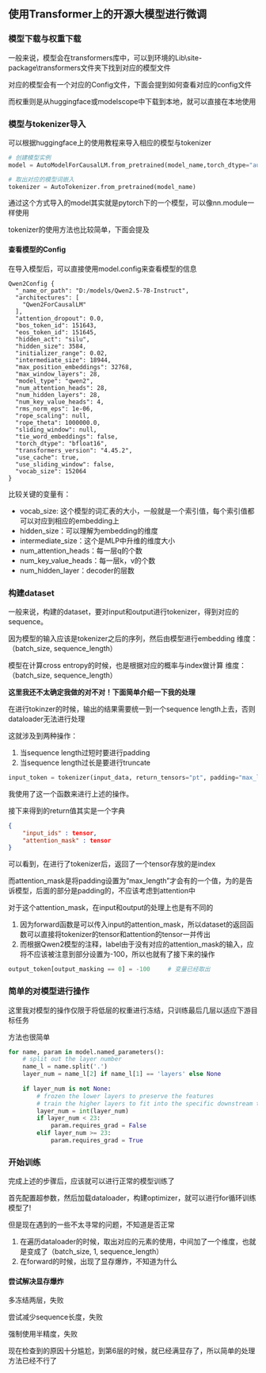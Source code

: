## 使用Transformer上的开源大模型进行微调

### 模型下载与权重下载

一般来说，模型会在transformers库中，可以到环境的Lib\site-package\transformers文件夹下找到对应的模型文件

对应的模型会有一个对应的Config文件，下面会提到如何查看对应的config文件

而权重则是从huggingface或modelscope中下载到本地，就可以直接在本地使用

### 模型与tokenizer导入

可以根据huggingface上的使用教程来导入相应的模型与tokenizer

```python
# 创建模型实例
model = AutoModelForCausalLM.from_pretrained(model_name,torch_dtype="auto",device_map="auto")

# 取出对应的模型词嵌入
tokenizer = AutoTokenizer.from_pretrained(model_name)
```

通过这个方式导入的model其实就是pytorch下的一个模型，可以像nn.module一样使用

tokenizer的使用方法也比较简单，下面会提及

#### 查看模型的Config

在导入模型后，可以直接使用model.config来查看模型的信息

```
Qwen2Config {
  "_name_or_path": "D:/models/Qwen2.5-7B-Instruct",
  "architectures": [
    "Qwen2ForCausalLM"
  ],
  "attention_dropout": 0.0,
  "bos_token_id": 151643,
  "eos_token_id": 151645,
  "hidden_act": "silu",
  "hidden_size": 3584,
  "initializer_range": 0.02,
  "intermediate_size": 18944,
  "max_position_embeddings": 32768,
  "max_window_layers": 28,
  "model_type": "qwen2",
  "num_attention_heads": 28,
  "num_hidden_layers": 28,
  "num_key_value_heads": 4,
  "rms_norm_eps": 1e-06,
  "rope_scaling": null,
  "rope_theta": 1000000.0,
  "sliding_window": null,
  "tie_word_embeddings": false,
  "torch_dtype": "bfloat16",
  "transformers_version": "4.45.2",
  "use_cache": true,
  "use_sliding_window": false,
  "vocab_size": 152064
}
```

比较关键的变量有：

- vocab_size: 这个模型的词汇表的大小，一般就是一个索引值，每个索引值都可以对应到相应的embedding上
- hidden_size：可以理解为embedding的维度
- intermediate_size：这个是MLP中升维的维度大小
- num_attention_heads：每一层q的个数
- num_key_value_heads：每一层k，v的个数
- num_hidden_layer：decoder的层数

### 构建dataset

一般来说，构建的dataset，要对input和output进行tokenizer，得到对应的sequence。

因为模型的输入应该是tokenizer之后的序列，然后由模型进行embedding        维度：（batch_size, sequence_length）

模型在计算cross entropy的时候，也是根据对应的概率与index做计算               维度：（batch_size, sequence_length）

**这里我还不太确定我做的对不对！下面简单介绍一下我的处理**

在进行tokinzer的时候，输出的结果需要统一到一个sequence length上去，否则dataloader无法进行处理

这就涉及到两种操作：

1. 当sequence length过短时要进行padding
2. 当sequence length过长是要进行truncate

```python
input_token = tokenizer(input_data, return_tensors="pt", padding="max_length", truncation=True, max_length=sequence_length)
```

我使用了这一个函数来进行上述的操作。

接下来得到的return值其实是一个字典

```json
{
    "input_ids" : tensor,
    "attention_mask" : tensor
}
```

可以看到，在进行了tokenizer后，返回了一个tensor存放的是index

而attention_mask是将padding设置为“max_length”才会有的一个值，为的是告诉模型，后面的部分是padding的，不应该考虑到attention中

对于这个attention_mask，在input和output的处理上也是有不同的

1. 因为forward函数是可以传入input的attention_mask，所以dataset的返回函数可以直接将tokenizer的tensor和attention的tensor一并传出
2. 而根据Qwen2模型的注释，label由于没有对应的attention_mask的输入，应将不应该被注意到部分设置为-100，所以也就有了接下来的操作

```python
output_token[output_masking == 0] = -100     # 变量已经取出
```

### 简单的对模型进行操作

这里我对模型的操作仅限于将低层的权重进行冻结，只训练最后几层以适应下游目标任务

方法也很简单

```python
for name, param in model.named_parameters():
    # split out the layer number
    name_l = name.split('.')
    layer_num = name_l[2] if name_l[1] == 'layers' else None
    
    if layer_num is not None:
        # frozen the lower layers to preserve the features
        # train the higher layers to fit into the specific downstream task
        layer_num = int(layer_num)
        if layer_num < 23:
            param.requires_grad = False
        elif layer_num >= 23:
            param.requires_grad = True
```

### 开始训练

完成上述的步骤后，应该就可以进行正常的模型训练了

首先配置超参数，然后加载dataloader，构建optimizer，就可以进行for循环训练模型了!

但是现在遇到的一些不太寻常的问题，不知道是否正常

1. 在遍历dataloader的时候，取出对应的元素的使用，中间加了一个维度，也就是变成了（batch_size, 1, sequence_length）
2. 在forward的时候，出现了显存爆炸，不知道为什么

#### 尝试解决显存爆炸

多冻结两层，失败

尝试减少sequence长度，失败

强制使用半精度，失败

现在检查到的原因十分尴尬，到第6层的时候，就已经满显存了，所以简单的处理方法已经不行了


